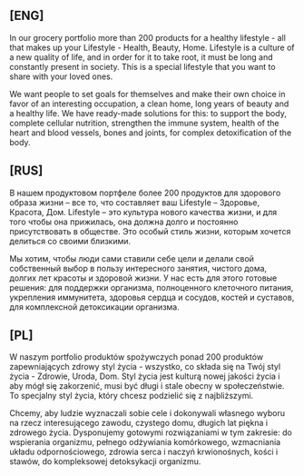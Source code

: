 ## [ENG]
In our grocery portfolio more than 200 products for a healthy lifestyle - all that makes up your Lifestyle - Health, Beauty, Home. Lifestyle is a culture of a new quality of life, and in order for it to take root, it must be long and constantly present in society. This is a special lifestyle that you want to share with your loved ones.

We want people to set goals for themselves and make their own choice in favor of an interesting occupation, a clean home, long years of beauty and a healthy life. We have ready-made solutions for this: to support the body, complete cellular nutrition, strengthen the immune system, health of the heart and blood vessels, bones and joints, for complex detoxification of the body.

## [RUS]
В нашем продуктовом портфеле более 200 продуктов для здорового образа жизни – все то, что составляет ваш Lifestyle – Здоровье, Красота, Дом. Lifestyle – это культура нового качества жизни, и для того чтобы она прижилась, она должна долго и постоянно присутствовать в обществе. Это особый стиль жизни, которым хочется делиться со своими близкими.

Мы хотим, чтобы люди сами ставили себе цели и делали свой собственный выбор в пользу интересного занятия, чистого дома, долгих лет красоты и здоровой жизни. У нас есть для этого готовые решения: для поддержки организма, полноценного клеточного питания, укрепления иммунитета, здоровья сердца и сосудов, костей и суставов, для комплексной детоксикации организма.

## [PL]
W naszym portfolio produktów spożywczych ponad 200 produktów zapewniających zdrowy styl życia - wszystko, co składa się na Twój styl życia - Zdrowie, Uroda, Dom. Styl życia jest kulturą nowej jakości życia i aby mógł się zakorzenić, musi być długi i stale obecny w społeczeństwie. To specjalny styl życia, który chcesz podzielić się z najbliższymi.

Chcemy, aby ludzie wyznaczali sobie cele i dokonywali własnego wyboru na rzecz interesującego zawodu, czystego domu, długich lat piękna i zdrowego życia. Dysponujemy gotowymi rozwiązaniami w tym zakresie: do wspierania organizmu, pełnego odżywiania komórkowego, wzmacniania układu odpornościowego, zdrowia serca i naczyń krwionośnych, kości i stawów, do kompleksowej detoksykacji organizmu.
